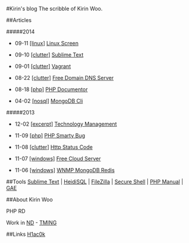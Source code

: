 #Kirin's blog
The scribble of Kirin Woo.


##Articles

#####2014

* 09-11 [[linux]](/#linux) [Linux Screen](/linux_screen.html)

* 09-10 [[clutter]](/#clutter) [Sublime Text](/sublime_text.html)

* 09-01 [[clutter]](/#clutter) [Vagrant](/vagrant.html)

* 08-22 [[clutter]](/#clutter) [Free Domain DNS Server](/free_domain_dns_server.html)

* 08-18 [[php]](/#php) [PHP Documentor](/phpdoc.html)

* 04-02 [[nosql]](/#nosql) [MongoDB Cli](/mongodb_cli.html)

#####2013

* 12-02 [[excerpt]](/#excerpt) [Technology Management](/technology_management.html)

* 11-09 [[php]](/#php) [PHP Smarty Bug](/php_smarty_bug.html)

* 11-08 [[clutter]](/#clutter) [Http Status Code](/http_status_code.html)

* 11-07 [[windows]](/#windows) [Free Cloud Server](/free_cloud_server.html)

* 11-06 [[windows]](/#windows) [WNMP MongoDB Redis](/wnmp.html)


##Tools
[Sublime Text](http://www.sublimetext.com/)
 | 
[HeidiSQL](http://www.heidisql.com/)
 | 
[FileZilla](https://filezilla-project.org/)
 | 
[Secure Shell](https://chrome.google.com/webstore/detail/pnhechapfaindjhompbnflcldabbghjo)
 | 
[PHP Manual](http://php.net/manual/zh/)
 | 
[GAE](https://appengine.google.com/)


##About
Kirin Woo

PHP RD

Work in [ND](http://www.nd.com.cn/) - [TMING](http://www.tming.net.cn/)


##Links
[H1ac0k](http://xrong.net/)